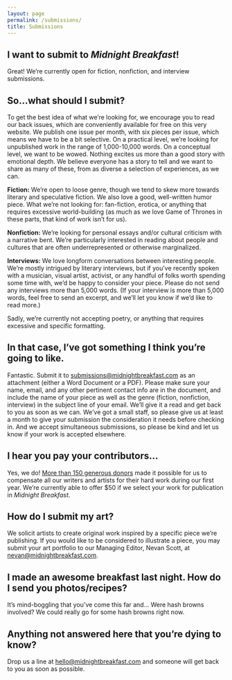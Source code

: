 ```yaml
---
layout: page
permalink: /submissions/
title: Submissions
---
```



I want to submit to <cite>Midnight Breakfast</cite>!
----------------------------------------------------
 
Great! We’re currently open for fiction, nonfiction, and interview submissions.


 
So...what should I submit?
--------------------------
 
To get the best idea of what we’re looking for, we encourage you to read our back issues, which are conveniently available for free on this very website. We publish one issue per month, with six pieces per issue, which means we have to be a bit selective. On a practical level, we’re looking for unpublished work in the range of 1,000-10,000 words. On a conceptual level, we want to be wowed. Nothing excites us more than a good story with emotional depth. We believe everyone has a story to tell and we want to share as many of these, from as diverse a selection of experiences, as we can. 

**Fiction:** We’re open to loose genre, though we tend to skew more towards literary and speculative fiction. We also love a good, well-written humor piece. What we’re not looking for: fan-fiction, erotica, or anything that requires excessive world-building (as much as we love Game of Thrones in these parts, that kind of work isn’t for us).

**Nonfiction:** We’re looking for personal essays and/or cultural criticism with a narrative bent. We’re particularly interested in reading about people and cultures that are often underrepresented or otherwise marginalized.

**Interviews:** We love longform conversations between interesting people. We’re mostly intrigued by literary interviews, but if you’ve recently spoken with a musician, visual artist, activist, or any handful of folks worth spending some time with, we’d be happy to consider your piece. Please do not send any interviews more than 5,000 words. (If your interview is more than 5,000 words, feel free to send an excerpt, and we’ll let you know if we’d like to read more.)

Sadly, we’re currently not accepting poetry, or anything that requires excessive and specific formatting.


 
In that case, I’ve got something I think you’re going to like.
--------------------------------------------------------------
 
Fantastic. Submit it to [submissions@midnightbreakfast.com](mailto:submissions@midnightbreakfast.com) as an attachment (either a Word Document or a PDF). Please make sure your name, email, and any other pertinent contact info are in the document, and include the name of your piece as well as the genre (fiction, nonfiction, interview) in the subject line of your email. We’ll give it a read and get back to you as soon as we can. We’ve got a small staff, so please give us at least a month to give your submission the consideration it needs before checking in. And we accept simultaneous submissions, so please be kind and let us know if your work is accepted elsewhere.



I hear you pay your contributors...
-----------------------------------
 
Yes, we do! [More than 150 generous donors](/thanks/) made it possible for us to compensate all our writers and artists for their hard work during our first year. We’re currently able to offer $50 if we select your work for publication in <cite>Midnight Breakfast</cite>.



How do I submit my art?
-----------------------
 
We solicit artists to create original work inspired by a specific piece we’re publishing. If you would like to be considered to illustrate a piece, you may submit your art portfolio to our Managing Editor, Nevan Scott, at [nevan@midnightbreakfast.com](mailto:nevan@midnightbreakfast.com).



I made an awesome breakfast last night. How do I send you photos/recipes?
-------------------------------------------------------------------------

It’s mind-boggling that you’ve come this far and... Were hash browns involved? We could really go for some hash browns right now.



Anything not answered here that you’re dying to know?
-----------------------------------------------------

Drop us a line at [hello@midnightbreakfast.com](mailto:hello@midnightbreakfast.com) and someone will get back to you as soon as possible.